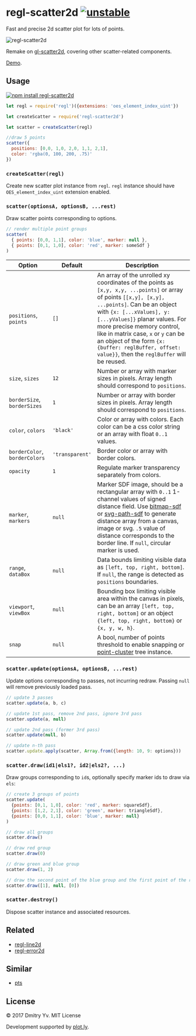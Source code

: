 # regl-scatter2d [![unstable](https://img.shields.io/badge/stability-unstable-green.svg)](http://github.com/badges/stability-badges)

Fast and precise 2d scatter plot for lots of points.

![regl-scatter2d](https://github.com/dy/regl-scatter2d/blob/master/preview.png?raw=true)

Remake on [gl-scatter2d](https://github.com/gl-vis/gl-scatter2d), covering other scatter-related components.

[Demo](https://dy.github.io/regl-scatter2d).


## Usage

[![npm install regl-scatter2d](https://nodei.co/npm/regl-scatter2d.png?mini=true)](https://npmjs.org/package/regl-scatter2d/)

```js
let regl = require('regl')({extensions: 'oes_element_index_uint'})

let createScatter = require('regl-scatter2d')

let scatter = createScatter(regl)

//draw 5 points
scatter({
  positions: [0,0, 1,0, 2,0, 1,1, 2,1],
  color: 'rgba(0, 100, 200, .75)'
})
```

### `createScatter(regl)`

Create new scatter plot instance from `regl`. `regl` instance should have `OES_element_index_uint` extension enabled.

### `scatter(optionsA, optionsB, ...rest)`

Draw scatter points corresponding to options.

```js
// render multiple point groups
scatter(
  { points: [0,0, 1,1], color: 'blue', marker: null },
  { points: [0,1, 1,0], color: 'red', marker: someSdf }
)
```

Option | Default | Description
---|---|---
`positions`, `points` | `[]` | An array of the unrolled xy coordinates of the points as `[x,y, x,y, ...points]` or array of points `[[x,y], [x,y], ...points]`. Can be an object with `{x: [...xValues], y: [...yValues]}` planar values. For more precise memory control, like in matrix case, `x` or `y` can be an object of the form `{x: {buffer: reglBuffer, offset: value}}`, then the `reglBuffer` will be reused.
`size`, `sizes` | `12` | Number or array with marker sizes in pixels. Array length should correspond to `positions`.
`borderSize`, `borderSizes` | `1` | Number or array with border sizes in pixels. Array length should correspond to `positions`.
`color`, `colors` | `'black'` | Color or array with colors. Each color can be a css color string or an array with float `0..1` values.
`borderColor`, `borderColors` | `'transparent'` | Border color or array with border colors.
`opacity` | `1` | Regulate marker transparency separately from colors.
`marker`, `markers` | `null` | Marker SDF image, should be a rectangular array with `0..1` 1-channel values of signed distance field. Use [bitmap-sdf](https://github.com/dy/bitmap-sdf) or [svg-path-sdf](https://github.com/dy/svg-path-sdf) to generate distance array from a canvas, image or svg. `.5` value of distance corresponds to the border line. If `null`, circular marker is used.
`range`, `dataBox` | `null` | Data bounds limiting visible data as `[left, top, right, bottom]`. If `null`, the range is detected as `positions` boundaries.
`viewport`, `viewBox` | `null` | Bounding box limiting visible area within the canvas in pixels, can be an array `[left, top, right, bottom]` or an object `{left, top, right, bottom}` or `{x, y, w, h}`.
`snap` | `null` | A bool, number of points threshold to enable snapping or [point-cluster](https://github.com/dy/point-cluster) tree instance.

### `scatter.update(optionsA, optionsB, ...rest)`

Update options corresponding to passes, not incurring redraw. Passing `null` will remove previously loaded pass.

```js
// update 3 passes
scatter.update(a, b, c)

// update 1st pass, remove 2nd pass, ignore 3rd pass
scatter.update(a, null)

// update 2nd pass (former 3rd pass)
scatter.update(null, b)

// update n-th pass
scatter.update.apply(scatter, Array.from({length: 10, 9: options}))
```

### `scatter.draw(id1|els1?, id2|els2?, ...)`

Draw groups corresponding to `id`s, optionally specify marker ids to draw via `els`:

```js
// create 3 groups of points
scatter.update(
  {points: [0,1, 1,0], color: 'red', marker: squareSdf},
  {points: [1,2, 2,1], color: 'green', marker: triangleSdf},
  {points: [0,0, 1,1], color: 'blue', marker: null}
)

// draw all groups
scatter.draw()

// draw red group
scatter.draw(0)

// draw green and blue group
scatter.draw(1, 2)

// draw the second point of the blue group and the first point of the red group
scatter.draw([1], null, [0])
```

### `scatter.destroy()`

Dispose scatter instance and associated resources.

## Related

* [regl-line2d](https://github.com/dy/regl-line2d)
* [regl-error2d](https://github.com/dy/regl-error2d)

## Similar

* [pts](https://github.com/williamngan/pts)

## License

© 2017 Dmitry Yv. MIT License

Development supported by [plot.ly](https://github.com/plotly/).
